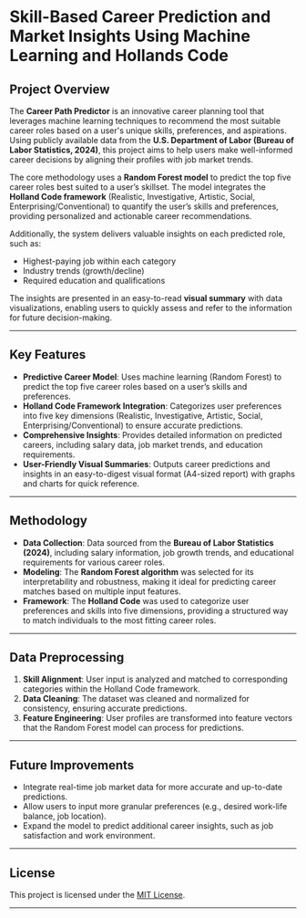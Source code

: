 # Skill-Based Career Prediction and Market Insights Using Machine Learning and Hollands Code

## Project Overview

The **Career Path Predictor** is an innovative career planning tool that leverages machine learning techniques to recommend the most suitable career roles based on a user's unique skills, preferences, and aspirations. Using publicly available data from the **U.S. Department of Labor (Bureau of Labor Statistics, 2024)**, this project aims to help users make well-informed career decisions by aligning their profiles with job market trends.

The core methodology uses a **Random Forest model** to predict the top five career roles best suited to a user’s skillset. The model integrates the **Holland Code framework** (Realistic, Investigative, Artistic, Social, Enterprising/Conventional) to quantify the user’s skills and preferences, providing personalized and actionable career recommendations.

Additionally, the system delivers valuable insights on each predicted role, such as:
- Highest-paying job within each category
- Industry trends (growth/decline)
- Required education and qualifications

The insights are presented in an easy-to-read **visual summary** with data visualizations, enabling users to quickly assess and refer to the information for future decision-making.

---

## Key Features

- **Predictive Career Model**: Uses machine learning (Random Forest) to predict the top five career roles based on a user’s skills and preferences.
- **Holland Code Framework Integration**: Categorizes user preferences into five key dimensions (Realistic, Investigative, Artistic, Social, Enterprising/Conventional) to ensure accurate predictions.
- **Comprehensive Insights**: Provides detailed information on predicted careers, including salary data, job market trends, and education requirements.
- **User-Friendly Visual Summaries**: Outputs career predictions and insights in an easy-to-digest visual format (A4-sized report) with graphs and charts for quick reference.

---

## Methodology

- **Data Collection**: Data sourced from the **Bureau of Labor Statistics (2024)**, including salary information, job growth trends, and educational requirements for various career roles.
- **Modeling**: The **Random Forest algorithm** was selected for its interpretability and robustness, making it ideal for predicting career matches based on multiple input features.
- **Framework**: The **Holland Code** was used to categorize user preferences and skills into five dimensions, providing a structured way to match individuals to the most fitting career roles.

---

## Data Preprocessing

1. **Skill Alignment**: User input is analyzed and matched to corresponding categories within the Holland Code framework.
2. **Data Cleaning**: The dataset was cleaned and normalized for consistency, ensuring accurate predictions.
3. **Feature Engineering**: User profiles are transformed into feature vectors that the Random Forest model can process for predictions.

---

## Future Improvements

- Integrate real-time job market data for more accurate and up-to-date predictions.
- Allow users to input more granular preferences (e.g., desired work-life balance, job location).
- Expand the model to predict additional career insights, such as job satisfaction and work environment.

---

## License

This project is licensed under the [MIT License](https://opensource.org/licenses/MIT).

---









